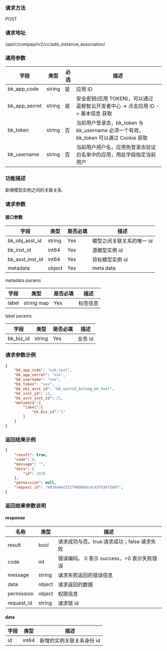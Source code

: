 
### 请求方法

POST


### 请求地址

/api/c/compapi/v2/cc/add_instance_association/


### 通用参数

| 字段 | 类型 | 必选 |  描述 |
|-----------|------------|--------|------------|
| bk_app_code  |  string    | 是 | 应用 ID     |
| bk_app_secret|  string    | 是 | 安全密钥(应用 TOKEN)，可以通过 蓝鲸智云开发者中心 -> 点击应用 ID -> 基本信息 获取 |
| bk_token     |  string    | 否 | 当前用户登录态，bk_token 与 bk_username 必须一个有效，bk_token 可以通过 Cookie 获取 |
| bk_username  |  string    | 否 | 当前用户用户名，应用免登录态验证白名单中的应用，用此字段指定当前用户 |


### 功能描述

新增模型实例之间的关联关系.

### 请求参数



#### 接口参数

| 字段                 |  类型      | 是否必填	   |  描述          |
|----------------------|------------|--------|-----------------------------|
| bk_obj_asst_id           | string     | Yes     | 模型之间关联关系的唯一 id|
| bk_inst_id           | int64     | Yes     | 源模型实例 id|
| bk_asst_inst_id           | int64     | Yes     | 目标模型实例 id|
| metadata           | object     | Yes    | meta data             |


metadata params

| 字段                 |  类型      | 是否必填	   |  描述         |
|---------------------|------------|--------|-----------------------------|
| label           | string map     | Yes     |标签信息 |


label params

| 字段                 |  类型      | 是否必填	   |  描述         |
|---------------------|------------|--------|-----------------------------|
| bk_biz_id           | string      | Yes     | 业务 id |

### 请求参数示例

``` json
{
    "bk_app_code": "esb_test",
    "bk_app_secret": "xxx",
    "bk_username": "xxx",
    "bk_token": "xxx",
    "bk_obj_asst_id": "bk_switch_belong_bk_host",
    "bk_inst_id": 11,
    "bk_asst_inst_id": 21,
    "metadata":{
        "label":{
            "bk_biz_id":"1"
        }
    }
}
```

### 返回结果示例

```json
{
    "result": true,
    "code": 0,
    "message": "",
    "data": {
        "id": 1038
    },
    "permission": null,
    "request_id": "e43da4ef221746868dc4c837d36f3807",
}

```

### 返回结果参数说明

#### response

| 名称    | 类型   | 描述                                    |
| ------- | ------ | ------------------------------------- |
| result  | bool   | 请求成功与否。true:请求成功；false 请求失败 |
| code    | int    | 错误编码。 0 表示 success，>0 表示失败错误    |
| message | string | 请求失败返回的错误信息                    |
| data    | object | 请求返回的数据                           |
| permission    | object | 权限信息    |
| request_id    | string | 请求链 id    |

#### data

| 字段       | 类型     | 描述         |
|------------|----------|--------------|
|id|int64|新增的实例关联关系身份 id|